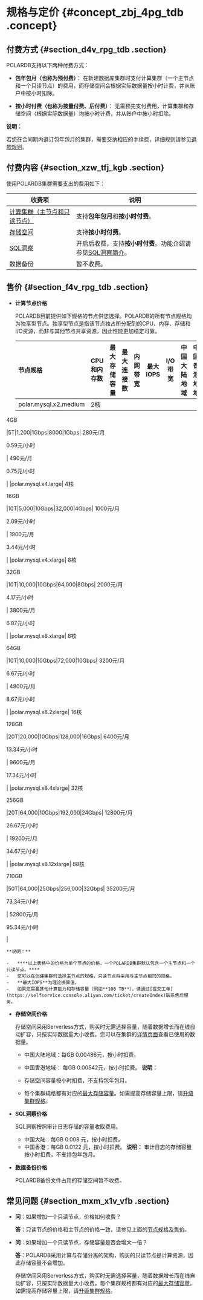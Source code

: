 # 规格与定价 {#concept_zbj_4pg_tdb .concept}

## 付费方式 {#section_d4v_rpg_tdb .section}

POLARDB支持以下两种付费方式：

-   **包年包月（也称为预付费）**： 在新建数据库集群时支付计算集群（一个主节点和一个只读节点）的费用，而存储空间会根据实际数据量按小时计费，并从账户中按小时扣除。

-   **按小时付费（也称为按量付费、后付费）**： 无需预先支付费用，计算集群和存储空间（根据实际数据量）均按小时计费，并从账户中按小时扣除。


**说明：** 

若您在合同期内退订包年包月的集群，需要交纳相应的手续费，详细规则请参见[退款规则](https://help.aliyun.com/knowledge_detail/37096.html)。

## 付费内容 {#section_xzw_tfj_kgb .section}

使用POLARDB集群需要支出的费用如下：

|收费项|说明|
|---|--|
|[计算集群（主节点和只读节点）](#)|支持**包年包月**和**按小时付费**。|
|[存储空间](#)|支持**按小时付费**。|
|[SQL洞察](#)|开启后收费，支持**按小时付费**。功能介绍请参见[SQL洞察简介](../cn.zh-CN/用户指南/日志与审计/SQL洞察.md#)。|
|数据备份|暂不收费。|

## 售价 {#section_f4v_rpg_tdb .section}

-   **计算节点价格**

    POLARDB目前提供如下规格的节点供您选择。POLARDB的所有节点规格均为独享型节点。独享型节点是指该节点独占所分配到的CPU、内存、存储和I/O资源，而非与其他节点共享资源，因此性能更加稳定可靠。

    |节点规格|CPU和内存数|最大存储容量|最大连接数|内网带宽|最大IOPS|I/O带宽|中国大陆地域|中国香港地域|
    |:---|:------|:-----|:----|----|------|-----|------|------|
    |polar.mysql.x2.medium| 2核

 4GB

 |5T|1,200|1Gbps|8000|1Gbps| 280元/月

 0.59元/小时

 | 490元/月

 0.75元/小时

 |
    |polar.mysql.x4.large| 4核

 16GB

 |10T|5,000|10Gbps|32,000|4Gbps| 1000元/月

 2.09元/小时

 | 1900元/月

 3.44元/小时

 |
    |polar.mysql.x4.xlarge| 8核

 32GB

 |10T|10,000|10Gbps|64,000|8Gbps| 2000元/月

 4.17元/小时

 | 3800元/月

 6.87元/小时

 |
    |polar.mysql.x8.xlarge| 8核

 64GB

 |10T|10,000|10Gbps|72,000|10Gbps| 3200元/月

 6.67元/小时

 | 4800元/月

 8.67元/小时

 |
    |polar.mysql.x8.2xlarge| 16核

 128GB

 |20T|20,000|10Gbps|128,000|16Gbps| 6400元/月

 13.34元/小时

 | 9600元/月

 17.34元/小时

 |
    |polar.mysql.x8.4xlarge| 32核

 256GB

 |20T|64,000|10Gbps|192,000|24Gbps| 12800元/月

 26.67元/小时

 | 19200元/月

 34.67元/小时

 |
    |polar.mysql.x8.12xlarge| 88核

 710GB

 |50T|64,000|25Gbps|256,000|32Gbps| 35200元/月

 73.34元/小时

 | 52800元/月

 95.34元/小时

 |

    **说明：** 

    -   ****以上表格中的价格为单个节点的价格，一个POLARDB集群默认包含一个主节点和一个只读节点。****
    -   您可以在创建集群时选择主节点的规格，只读节点将采用与主节点相同的规格。
    -   **最大IOPS**为理论换算值。
    -   如果您需要其他计算能力和存储容量（例如**100 TB**），请通过[提交工单](https://selfservice.console.aliyun.com/ticket/createIndex)联系售后服务。
-   **存储空间价格**

    存储空间采用Serverless方式，购买时无需选择容量，随着数据增长而在线自动扩容，只按实际数据量大小收费。您可以在集群的[详情页面](../cn.zh-CN/用户指南/集群管理/查看集群.md#)查看已使用的数据量。

    -   中国大陆地域：每GB 0.00486元，按小时扣费。
    -   中国香港地域： 每GB 0.00542元，按小时扣费。
    **说明：** 

    -   存储空间容量按小时扣费，不支持包年包月。
    -   每个集群规格都有对应的[最大存储容量](cn.zh-CN/产品简介/规格与定价.md#table_g1y_xjg_tdb)。如需提高存储容量上限，请[升级集群规格](../cn.zh-CN/用户指南/集群管理/变更配置.md)。
-   **SQL洞察价格**

    SQL洞察按照审计日志存储的容量收取费用。

    -   中国大陆：每GB 0.008 元，按小时扣费。
    -   中国香港：每GB 0.0122 元，按小时扣费。
    **说明：** 审计日志的存储容量按小时扣费，不支持包年包月。

-   **数据备份价格**

    POLARDB备份文件占用的存储空间暂不收费。


## 常见问题 {#section_mxm_x1v_vfb .section}

-   **问**：如果增加一个只读节点，价格如何收费？

    **答**：只读节点的价格和主节点的价格一致，请参见上面的[节点规格及售价](#)。

-   **问**：如果增加一个只读节点，存储容量是否会增大一倍？

    **答**：POLARDB采用计算与存储分离的架构，购买的只读节点是计算资源，因此存储容量不会增加。

    存储空间采用Serverless方式，购买时无需选择容量，随着数据增长而在线自动扩容，只按实际数据量大小收费。每个集群规格都有对应的[最大存储容量](cn.zh-CN/产品简介/规格与定价.md#table_g1y_xjg_tdb)。如需提高存储容量上限，请[升级集群规格](../cn.zh-CN/用户指南/集群管理/变更配置.md)。


